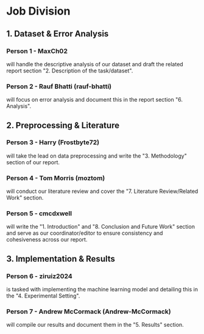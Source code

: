 # Job Division

## 1. Dataset & Error Analysis

### Person 1 - MaxCh02
will handle the descriptive analysis of our dataset and draft the related report section "2. Description of the task/dataset".

### Person 2 - Rauf Bhatti (rauf-bhatti)
will focus on error analysis and document this in the report section "6. Analysis".

## 2. Preprocessing & Literature

### Person 3 - Harry (Frostbyte72)
will take the lead on data preprocessing and write the "3. Methodology" section of our report.

### Person 4 - Tom Morris (moztom)
will conduct our literature review and cover the "7. Literature Review/Related Work" section.

### Person 5 - cmcdxwell
will write the "1. Introduction" and "8. Conclusion and Future Work" section and serve as our coordinator/editor to ensure consistency and cohesiveness across our report.

## 3. Implementation & Results

### Person 6 - ziruiz2024
is tasked with implementing the machine learning model and detailing this in the "4. Experimental Setting".

### Person 7 - Andrew McCormack (Andrew-McCormack)
will compile our results and document them in the "5. Results" section.
